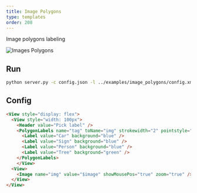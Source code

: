 ```yaml
---
title: Image Polygons
type: templates
order: 208
---
```


Image polygons labeling

<img src="/images/screens/image_polygons.png" class="img-template-example" title="Images Polygons" />

## Run

```bash
python server.py -c config.json -l ../examples/image_polygons/config.xml -i ../examples/image_polygons/tasks.json -o output_polygons
```

## Config 

```html
<View style="display: flex">
  <View style="width: 100px">
    <Header value="Pick label" />
    <PolygonLabels name="tag" toName="img" strokewidth="2" pointstyle="circle" pointsize="small" showInline="false">
      <Label value="Car" background="blue" />
      <Label value="Sign" background="blue" />
      <Label value="Person" background="blue" />
      <Label value="Tree" background="green" />
    </PolygonLabels>
    </View>
  <View>
    <Image name="img" value="$image" showMousePos="true" zoom="true" />
  </View>
</View>
```
